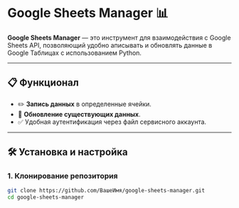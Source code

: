 # Google Sheets Manager 📊

**Google Sheets Manager** — это инструмент для взаимодействия с Google Sheets API, позволяющий удобно аписывать и обновлять данные в Google Таблицах с использованием Python.

---

## 📋 Функционал

- ✏️ **Запись данных** в определенные ячейки.
- 🔄 **Обновление существующих данных**.
- ✅ Удобная аутентификация через файл сервисного аккаунта.

---

## 🛠 Установка и настройка

### 1. Клонирование репозитория
```bash
git clone https://github.com/ВашеИмя/google-sheets-manager.git
cd google-sheets-manager

